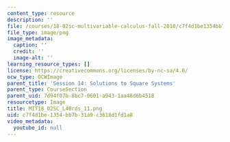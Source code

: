 ```yaml
---
content_type: resource
description: ''
file: /courses/18-02sc-multivariable-calculus-fall-2010/c7f4d1be1354bb7b31a9c3618d1fd1a8_MIT18_02SC_L4Brds_11.png
file_type: image/png
image_metadata:
  caption: ''
  credit: ''
  image-alt: ''
learning_resource_types: []
license: https://creativecommons.org/licenses/by-nc-sa/4.0/
ocw_type: OCWImage
parent_title: 'Session 14: Solutions to Square Systems'
parent_type: CourseSection
parent_uid: 7d94f07b-8bc7-0601-a943-1aa48d6b4518
resourcetype: Image
title: MIT18_02SC_L4Brds_11.png
uid: c7f4d1be-1354-bb7b-31a9-c3618d1fd1a8
video_metadata:
  youtube_id: null
---
```

